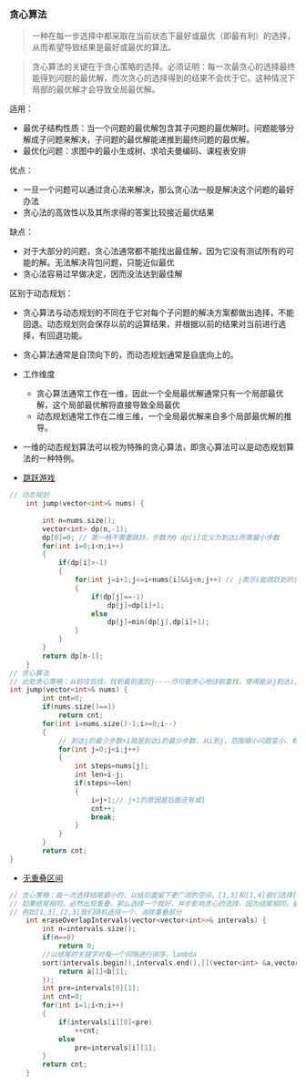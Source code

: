 ### 贪心算法
> 一种在每一步选择中都采取在当前状态下最好或最优（即最有利）的选择，从而希望导致结果是最好或最优的算法。  

> 贪心算法的关键在于贪心策略的选择。必须证明：每一次最贪心的选择最终能得到问题的最优解，而次贪心的选择得到的结果不会优于它。这种情况下局部的最优解才会导致全局最优解。

适用：
* 最优子结构性质：当一个问题的最优解包含其子问题的最优解时。问题能够分解成子问题来解决，子问题的最优解能递推到最终问题的最优解。
* 最优化问题：求图中的最小生成树、求哈夫曼编码、课程表安排

优点：  
* 一旦一个问题可以通过贪心法来解决，那么贪心法一般是解决这个问题的最好办法
* 贪心法的高效性以及其所求得的答案比较接近最优结果  

缺点：
* 对于大部分的问题，贪心法通常都不能找出最佳解，因为它没有测试所有的可能的解。无法解决背包问题，只能近似最优
* 贪心法容易过早做决定，因而没法达到最佳解

区别于动态规划： 
* 贪心算法与动态规划的不同在于它对每个子问题的解决方案都做出选择，不能回退。动态规划则会保存以前的运算结果，并根据以前的结果对当前进行选择，有回退功能。
* 贪心算法通常是自顶向下的，而动态规划通常是自底向上的。
* 工作维度
    * 贪心算法通常工作在一维，因此一个全局最优解通常只有一个局部最优解，这个局部最优解将直接导致全局最优
    * 动态规划通常工作在二维三维，一个全局最优解来自多个局部最优解的推导。
* 一维的动态规划算法可以视为特殊的贪心算法，即贪心算法可以是动态规划算法的一种特例。

* [跳跃游戏](https://leetcode.com/problems/jump-game-ii/)
```C++
// 动态规划
    int jump(vector<int>& nums) {
        
        int n=nums.size();
        vector<int> dp(n,-1);
        dp[0]=0; // 第一格不需要跳跃，步数为0 dp[i]定义为到达i所需最小步数
        for(int i=0;i<n;i++)
        {
            if(dp[i]>-1)
            {
                for(int j=i+1;j<=i+nums[i]&&j<n;j++) // j表示i能跳跃到的位置
                {
                    if(dp[j]==-1)
                        dp[j]=dp[i]+1;
                    else
                        dp[j]=min(dp[j],dp[i]+1);
                }
            }
        }
        return dp[n-1];
    }
// 贪心算法
// 此处贪心策略：从前往后找，找到最前面的j----尽可能贪心地往前查找，使得能从j到达i,这样的步数会更少
int jump(vector<int>& nums) {
        int cnt=0;
        if(nums.size()==1)
            return cnt;
        for(int i=nums.size()-1;i>=0;i--)
        {
            // 到达j的最少步数+1就是到达i的最少步数，从i到j，范围缩小问题变小。有局部的j可以决定全局的i
            for(int j=0;j<i;j++)
            {
                int steps=nums[j];
                int len=i-j;
                if(steps>=len)
                {
                    i=j+1;// j+1的原因是后面还有减1
                    cnt++;
                    break;
                }
            }
        }
        return cnt;
}
```
* [无重叠区间](https://leetcode.cn/problems/non-overlapping-intervals/)
```C++
// 贪心策略：每一次选择结尾最小的，以给后面留下更广阔的空间，[1,3]和[1,4]我们选择[1,3].
// 如果结尾相同，必然出现重叠，那么选择一个就好，并步影响贪心的选择，因为结尾相同，留给后面的空间是相同的。
// 例如[1,3],[2,3]我们随机选择一个，消除重叠部分
    int eraseOverlapIntervals(vector<vector<int>>& intervals) {
        int n=intervals.size();
        if(n==0)
            return 0;
        //以结尾的关键字对每一个间隔进行排序，lambda
        sort(intervals.begin(),intervals.end(),[](vector<int> &a,vector<int>&b){ 
            return a[1]<b[1];
        });
        int pre=intervals[0][1];
        int cnt=0;
        for(int i=1;i<n;i++)
        {
            if(intervals[i][0]<pre)
                ++cnt;
            else
                pre=intervals[i][1];
        }
        return cnt;
    }
```